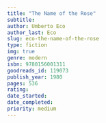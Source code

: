```yaml
---
title: "The Name of the Rose"
subtitle: 
author: Umberto Eco
author_last: Eco
slug: eco-the-name-of-the-rose
type: fiction
img: true
genre: modern
isbn: 9780156001311
goodreads_id: 119073
publish_year: 1980
pages: 536
rating: 
date_started:
date_completed:
priority: medium
---
```

